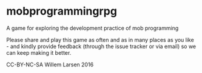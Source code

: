 # mobprogrammingrpg
A game for exploring the development practice of mob programming

Please share and play this game as often and as in many places as you like - and kindly provide feedback (through the issue tracker or via email) so we can keep making it better.

CC-BY-NC-SA Willem Larsen 2016
